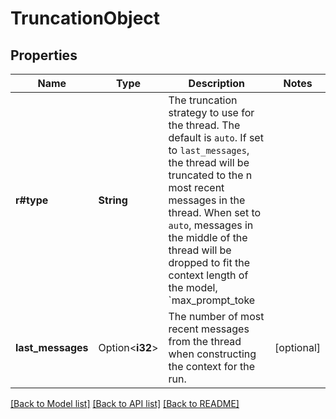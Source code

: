 # TruncationObject

## Properties

Name | Type | Description | Notes
------------ | ------------- | ------------- | -------------
**r#type** | **String** | The truncation strategy to use for the thread. The default is `auto`. If set to `last_messages`, the thread will be truncated to the n most recent messages in the thread. When set to `auto`, messages in the middle of the thread will be dropped to fit the context length of the model, `max_prompt_toke | 
**last_messages** | Option<**i32**> | The number of most recent messages from the thread when constructing the context for the run. | [optional]

[[Back to Model list]](../README.md#documentation-for-models) [[Back to API list]](../README.md#documentation-for-api-endpoints) [[Back to README]](../README.md)


